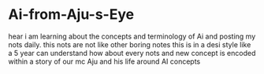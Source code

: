 # Ai-from-Aju-s-Eye
hear i am learning about the concepts and terminology of Ai and posting my nots daily. this nots are not like other boring notes this is in a desi style like a 5 year can understand how about every nots and new concept is encoded within a story of our mc Aju and his life around AI concepts 
